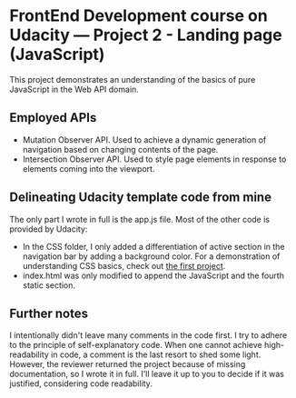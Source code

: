 # FrontEnd Development course on Udacity — Project 2 - Landing page (JavaScript)

This project demonstrates an understanding of the basics of pure JavaScript in the Web API domain.

## Employed APIs

- Mutation Observer API. Used to achieve a dynamic generation of navigation based on changing contents of the page.
- Intersection Observer API. Used to style page elements in response to elements coming into the viewport.

## Delineating Udacity template code from mine

The only part I wrote in full is the app.js file. Most of the other code is provided by Udacity:

- In the CSS folder, I only added a differentiation of active section in the navigation bar by adding a background color. For a demonstration of understanding CSS basics, check out [the first project](https://github.com/mimkorn/Udacity-FrontEnd-PersonalBlog-project).
- index.html was only modified to append the JavaScript and the fourth static section.

## Further notes

I intentionally didn't leave many comments in the code first. I try to adhere to the principle of self-explanatory code. When one cannot achieve high-readability in code, a comment is the last resort to shed some light. However, the reviewer returned the project because of missing documentation, so I wrote it in full. I'll leave it up to you to decide if it was justified, considering code readability.
